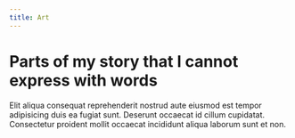 ```yaml
---
title: Art
---
```


# Parts of my story that I cannot express with words

Elit aliqua consequat reprehenderit nostrud aute eiusmod est tempor adipisicing duis ea fugiat sunt.
Deserunt occaecat id cillum cupidatat. Consectetur proident mollit occaecat incididunt aliqua laborum
sunt et non.
